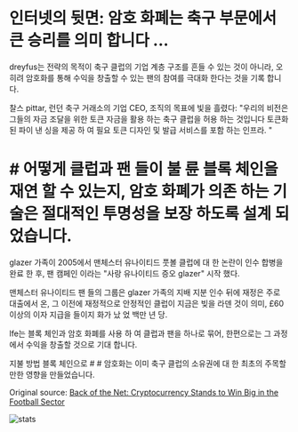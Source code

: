 # 인터넷의 뒷면: 암호 화폐는 축구 부문에서 큰 승리를 의미 합니다 ...

dreyfus는 전략의 목적이 축구 클럽의 기업 계층 구조를 흔들 수 있는 것이 아니라, 오히려 암호화를 통해 수익을 창출할 수 있는 팬의 참여를 극대화 한다는 것을 기록 합니다.

찰스 pittar, 런던 축구 거래소의 기업 CEO, 조직의 목표에 빛을 흘렸다: "우리의 비전은 그들의 자금 조달을 위한 토큰 자금을 활용 하는 축구 클럽을 허용 하는 것입니다 토큰화 된 파이 낸 싱을 제공 하 여 필요 토큰 디자인 및 발급 서비스를 포함 하는 인프라. "

# # 어떻게 클럽과 팬 들이 불 륜 블록 체인을 재연 할 수 있는지, 암호 화폐가 의존 하는 기술은 절대적인 투명성을 보장 하도록 설계 되었습니다.

glazer 가족이 2005에서 맨체스터 유나이티드 풋볼 클럽에 대 한 논란이 인수 합병을 완료 한 후, 팬 캠페인 이라는 "사랑 유나이티드 증오 glazer" 시작 했다.

맨체스터 유나이티드 팬 들의 그룹은 glazer 가족의 지배 지분 인수 뒤에 재정은 주로 대출에서 온, 그 이전에 재정적으로 안정적인 클럽이 지금은 빚을 라덴 것이 의미, £60 이상의 이자 지급을 들이지 화가 났 었 백만 년 당.

lfe는 블록 체인과 암호 화폐를 사용 하 여 클럽과 팬을 하나로 묶어, 한편으로는 그 과정에서 수익을 창출할 것으로 기대 합니다.

지불 방법 블록 체인으로 # # 암호화는 이미 축구 클럽의 소유권에 대 한 최초의 주목할 만한 영향을 만들었습니다.

Original source: [Back of the Net: Cryptocurrency Stands to Win Big in the Football Sector](https://cointelegraph.com/news/back-of-the-net-cryptocurrency-stands-to-win-big-in-the-football-sector)

![stats](https://c.statcounter.com/11760860/0/a89fa40b/1/ "stats")